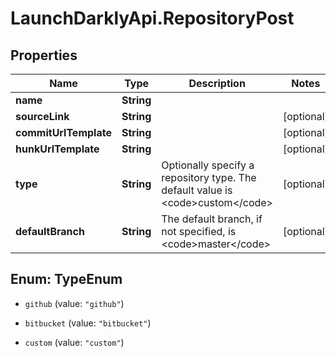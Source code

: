 # LaunchDarklyApi.RepositoryPost

## Properties

Name | Type | Description | Notes
------------ | ------------- | ------------- | -------------
**name** | **String** |  | 
**sourceLink** | **String** |  | [optional] 
**commitUrlTemplate** | **String** |  | [optional] 
**hunkUrlTemplate** | **String** |  | [optional] 
**type** | **String** | Optionally specify a repository type. The default value is &lt;code&gt;custom&lt;/code&gt; | [optional] 
**defaultBranch** | **String** | The default branch, if not specified, is &lt;code&gt;master&lt;/code&gt; | [optional] 



## Enum: TypeEnum


* `github` (value: `"github"`)

* `bitbucket` (value: `"bitbucket"`)

* `custom` (value: `"custom"`)




